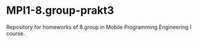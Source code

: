 # MPI1-8.group-prakt3
Repository for homeworks of 8.group in Mobile Programming Engineering I course.
